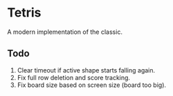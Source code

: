 # Tetris
A modern implementation of the classic.


## Todo
1. Clear timeout if active shape starts falling again.
2. Fix full row deletion and score tracking.
3. Fix board size based on screen size (board too big).
